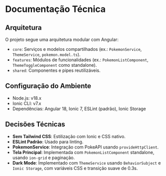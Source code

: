 # Documentação Técnica

## Arquitetura

O projeto segue uma arquitetura modular com Angular:

- `core`: Serviços e modelos compartilhados (ex.: `PokemonService`, `ThemeService`, `pokemon.model.ts`).
- `features`: Módulos de funcionalidades (ex.: `PokemonListComponent`, `ThemeToggleComponent` como standalone).
- `shared`: Componentes e pipes reutilizáveis.

## Configuração do Ambiente

- Node.js: v18.x
- Ionic CLI: v7.x
- Dependências: Angular 18, Ionic 7, ESLint (padrão), Ionic Storage

## Decisões Técnicas

- **Sem Tailwind CSS**: Estilização com Ionic e CSS nativo.
- **ESLint Padrão**: Usado para linting.
- **PokemonService**: Integração com PokeAPI usando `provideHttpClient`.
- **Tela Principal**: Implementada com `PokemonListComponent` standalone, usando `ion-grid` e paginação.
- **Dark Mode**: Implementado com `ThemeService` usando `BehaviorSubject` e `Ionic Storage`, com variáveis CSS e transição suave de 0.3s.
